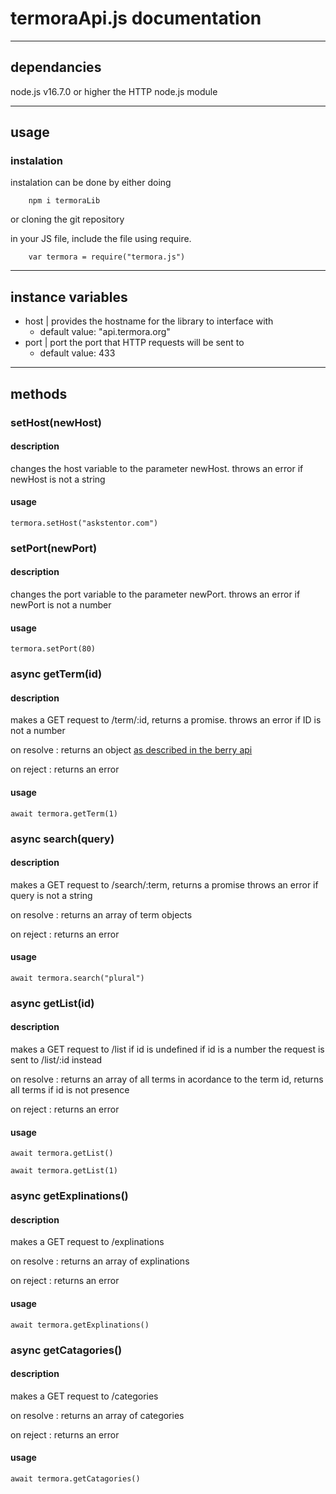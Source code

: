 # termoraApi.js documentation
---
## dependancies
node.js v16.7.0 or higher
the HTTP node.js module

---
## usage

### instalation
instalation can be done by either doing

        npm i termoraLib
    
or cloning the git repository

in your JS file, include the file using require.

        var termora = require("termora.js")
    
---
## instance variables
- host | provides the hostname for the library to interface with 
  - default value: "api.termora.org"
- port | port the port that HTTP requests will be sent to
  - default value: 433
---
## methods

### setHost(newHost)
#### description
changes the host variable to the parameter newHost.
throws an error if newHost is not a string

#### usage
    termora.setHost("askstentor.com")

### setPort(newPort)
#### description
changes the port variable to the parameter newPort.
throws an error if newPort is not a number

#### usage
    termora.setPort(80)

### async getTerm(id)
#### description
makes a GET request to /term/:id, returns a promise. throws an error if ID is not a number

on resolve : returns an object [as described in the berry api](https://github.com/termora/berry/blob/main/docs/docs/api.md)

on reject : returns an error


#### usage
    await termora.getTerm(1)

### async search(query)
#### description
makes a GET request to /search/:term, returns a  promise throws an error if query is not a string

on resolve : returns an array of term objects

on reject : returns an error


#### usage
    await termora.search("plural")

### async getList(id)
#### description
makes a GET request to /list if id is undefined
if id is a number the request is sent to /list/:id instead

on resolve : returns an array of all terms in acordance to the term id, returns all terms if id is not presence

on reject : returns an error


#### usage
    await termora.getList()

    await termora.getList(1)

### async getExplinations()
#### description
makes a GET request to /explinations

on resolve : returns an array of explinations

on reject : returns an error


#### usage
    await termora.getExplinations()

### async getCatagories()
#### description
makes a GET request to /categories

on resolve : returns an array of categories

on reject : returns an error


#### usage
    await termora.getCatagories()
